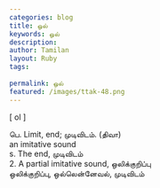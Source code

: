 ```yaml
---
categories: blog
title: ஒல்
keywords: ஒல்
description: 
author: Tamilan
layout: Ruby
tags: 
 
permalink: ஒல்
featured: /images/ttak-48.png
---
```

  
[ ol ]  
  
பெ. Limit, end; முடிவிடம். (திவா)  
an imitative sound  
s. The end, முடிவிடம்  
2. A partial imitative sound, ஒலிக்குறிப்பு  
ஒலிக்குறிப்பு, ஒல்லென்னேவல், முடிவிடம்